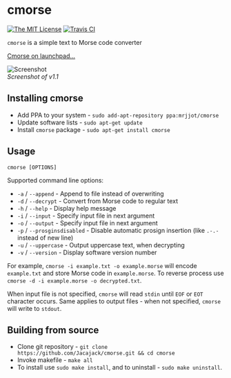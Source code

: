 # cmorse
[![The MIT License](https://img.shields.io/badge/license-MIT-orange.svg?style=flat-square)](http://opensource.org/licenses/MIT)
[![Travis CI](https://img.shields.io/travis/Jacajack/cmorse.svg?style=flat-square)](https://travis-ci.org/Jacajack/cmorse)

`cmorse` is a simple text to Morse code converter

[Cmorse on launchpad...](https://launchpad.net/cmorse)

![Screenshot](http://i.imgur.com/2L7THtq.gif)
<br>*Screenshot of v1.1*

## Installing cmorse
 - Add PPA to your system - `sudo add-apt-repository ppa:mrjjot/cmorse`
 - Update software lists - `sudo apt-get update`
 - Install `cmorse` package - `sudo apt-get install cmorse`


## Usage
`cmorse [OPTIONS]`

Supported command line options:
 - `-a` / `--append` - Append to file instead of overwriting
 - `-d` / `--decrypt` - Convert from Morse code to regular text
 - `-h` / `--help` - Display help message
 - `-i` / `--input` - Specify input file in next argument
 - `-o` / `--output` - Specify input file in next argument
 - `-p` / `--prosginsdisabled` - Disable automatic prosign insertion (like `.-.-` instead of new line)
 - `-u` / `--uppercase` - Output uppercase text, when decrypting
 - `-v` / `--version` - Display software version number

For example, `cmorse -i example.txt -o example.morse` will encode `example.txt` and store Morse code in `example.morse`.
To reverse process use `cmorse -d -i example.morse -o decrypted.txt`.

When input file is not specified, `cmorse` will read `stdin` until `EOF` or `EOT` character occurs.
Same applies to output files - when not specified, `cmorse` will write to `stdout`.

## Building from source
 - Clone git repository - `git clone https://github.com/Jacajack/cmorse.git && cd cmorse`
 - Invoke makefile - `make all`
 - To install use `sudo make install`, and to uninstall - `sudo make uninstall`.
